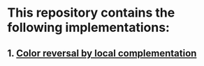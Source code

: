 # This repository contains the following implementations:

##  1. <a href="color-reversal-by-local-complementation/README.md">Color reversal by local complementation</a> 






